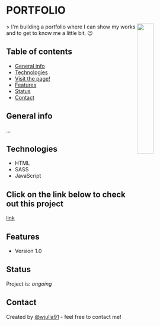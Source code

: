 # PORTFOLIO
<img src="#" height="30%" align="right">
> I'm building a portfolio where I can show my works and to get to know me a little bit. 😉
 

## Table of contents
* [General info](#general-info)
* [Technologies](#technologies)
* [Visit the page!](#Click-on-the-link-below-to-check-out-this-project)
* [Features](#features)
* [Status](#status)
* [Contact](#contact)

## General info
...


## Technologies
* HTML
* SASS
* JavaScript


## Click on the link below to check out this project
<a href="#">link</a>

## Features
* Version 1.0

## Status
Project is: _ongoing_

## Contact
Created by [@wjulia91](https://www.linkedin.com/in/wjulia91/) - feel free to contact me!